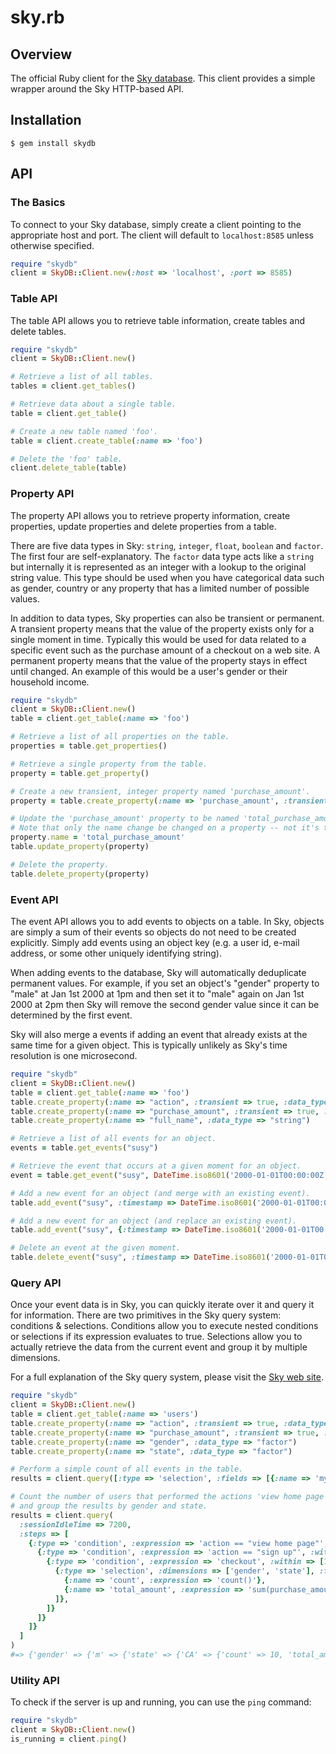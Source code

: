 sky.rb
======

## Overview

The official Ruby client for the [Sky database](http://skydb.io).
This client provides a simple wrapper around the Sky HTTP-based API.

## Installation

    $ gem install skydb


## API

### The Basics

To connect to your Sky database, simply create a client pointing to the appropriate host and port.
The client will default to `localhost:8585` unless otherwise specified.

```ruby
require "skydb"
client = SkyDB::Client.new(:host => 'localhost', :port => 8585)
```

### Table API

The table API allows you to retrieve table information, create tables and delete tables.

```ruby
require "skydb"
client = SkyDB::Client.new()

# Retrieve a list of all tables.
tables = client.get_tables()

# Retrieve data about a single table.
table = client.get_table()

# Create a new table named 'foo'.
table = client.create_table(:name => 'foo')

# Delete the 'foo' table.
client.delete_table(table)
```


### Property API

The property API allows you to retrieve property information, create properties, update properties and delete properties from a table.

There are five data types in Sky: `string`, `integer`, `float`, `boolean` and `factor`.
The first four are self-explanatory.
The `factor` data type acts like a `string` but internally it is represented as an integer with a lookup to the original string value.
This type should be used when you have categorical data such as gender, country or any property that has a limited number of possible values.

In addition to data types, Sky properties can also be transient or permanent.
A transient property means that the value of the property exists only for a single moment in time.
Typically this would be used for data related to a specific event such as the purchase amount of a checkout on a web site.
A permanent property means that the value of the property stays in effect until changed.
An example of this would be a user's gender or their household income.

```ruby
require "skydb"
client = SkyDB::Client.new()
table = client.get_table(:name => 'foo')

# Retrieve a list of all properties on the table.
properties = table.get_properties()

# Retrieve a single property from the table.
property = table.get_property()

# Create a new transient, integer property named 'purchase_amount'.
property = table.create_property(:name => 'purchase_amount', :transient => true, :data_type => 'integer')

# Update the 'purchase_amount' property to be named 'total_purchase_amount'.
# Note that only the name change be changed on a property -- not it's transiency or data type.
property.name = 'total_purchase_amount'
table.update_property(property)

# Delete the property.
table.delete_property(property)
```

### Event API

The event API allows you to add events to objects on a table.
In Sky, objects are simply a sum of their events so objects do not need to be created explicitly.
Simply add events using an object key (e.g. a user id, e-mail address, or some other uniquely identifying string).

When adding events to the database, Sky will automatically deduplicate permanent values.
For example, if you set an object's "gender" property to "male" at Jan 1st 2000 at 1pm and then set it to "male" again on Jan 1st 2000 at 2pm then Sky will remove the second gender value since it can be determined by the first event.

Sky will also merge a events if adding an event that already exists at the same time for a given object.
This is typically unlikely as Sky's time resolution is one microsecond.

```ruby
require "skydb"
client = SkyDB::Client.new()
table = client.get_table(:name => 'foo')
table.create_property(:name => "action", :transient => true, :data_type => "factor")
table.create_property(:name => "purchase_amount", :transient => true, :data_type => "float")
table.create_property(:name => "full_name", :data_type => "string")

# Retrieve a list of all events for an object.
events = table.get_events("susy")

# Retrieve the event that occurs at a given moment for an object.
event = table.get_event("susy", DateTime.iso8601('2000-01-01T00:00:00Z'))

# Add a new event for an object (and merge with an existing event).
table.add_event("susy", :timestamp => DateTime.iso8601('2000-01-01T00:00:00Z'), :data => {"action" => "checekout", "purchase_amount" => 100, "full_name" => "Susy Que"})

# Add a new event for an object (and replace an existing event).
table.add_event("susy", {:timestamp => DateTime.iso8601('2000-01-01T00:00:00Z'), :data => {"action" => "checekout", "purchase_amount" => 100, "full_name" => "Susy Que"}}, :method => :replace)

# Delete an event at the given moment.
table.delete_event("susy", :timestamp => DateTime.iso8601('2000-01-01T00:00:00Z'))
```

### Query API

Once your event data is in Sky, you can quickly iterate over it and query it for information.
There are two primitives in the Sky query system: conditions & selections.
Conditions allow you to execute nested conditions or selections if its expression evaluates to true.
Selections allow you to actually retrieve the data from the current event and group it by multiple dimensions.

For a full explanation of the Sky query system, please visit the [Sky web site](http://skydb.io).

```ruby
require "skydb"
client = SkyDB::Client.new()
table = client.get_table(:name => 'users')
table.create_property(:name => "action", :transient => true, :data_type => "factor")
table.create_property(:name => "purchase_amount", :transient => true, :data_type => "float")
table.create_property(:name => "gender", :data_type => "factor")
table.create_property(:name => "state", :data_type => "factor")

# Perform a simple count of all events in the table.
results = client.query([:type => 'selection', :fields => [{:name => 'myCount', :expression => 'count()'}]])

# Count the number of users that performed the actions 'view home page', 'sign up' and then 'checkout' within a session
# and group the results by gender and state.
results = client.query(
  :sessionIdleTime => 7200,
  :steps => [
    {:type => 'condition', :expression => 'action == "view home page"', :steps => [
      {:type => 'condition', :expression => 'action == "sign up"', :within => [1,1], :steps => [
        {:type => 'condition', :expression => 'checkout', :within => [1,1], :steps => [
          {:type => 'selection', :dimensions => ['gender', 'state'], :fields => [
            {:name => 'count', :expression => 'count()'},
            {:name => 'total_amount', :expression => 'sum(purchase_amount)'}
          ]},
        ]}
      ]}
    ]}
  ]
)
#=> {'gender' => {'m' => {'state' => {'CA' => {'count' => 10, 'total_amount' => 291.93}}}}
```

### Utility API

To check if the server is up and running, you can use the `ping` command:


```ruby
require "skydb"
client = SkyDB::Client.new()
is_running = client.ping()
```
